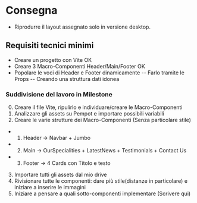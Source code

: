 # Consegna
- Riprodurre il layout assegnato solo in versione desktop.

## Requisiti tecnici minimi
- Creare un progetto con Vite OK
- Creare 3 Macro-Componenti Header/Main/Footer OK
- Popolare le voci di Header e Footer dinamicamente
-- Farlo tramite le Props
-- Creando una struttura dati idonea

### Suddivisione del lavoro in Milestone
0) Creare il file Vite, ripulirlo e individuare/creare le Macro-Componenti
1) Analizzare gli assets su Pempot e importare possibili variabili
2) Creare le varie strutture dei Macro-Componenti (Senza particolare stile)
- 1) Header -> Navbar + Jumbo
- 2) Main -> OurSpecialities + LatestNews + Testimonials + Contact Us
- 3) Footer -> 4 Cards con Titolo e testo
3) Importare tutti gli assets dal mio drive
4) Rivisionare tutte le componenti: dare più stile(distanze in particolare) e iniziare a inserire le immagini
5) Iniziare a pensare a quali sotto-componenti implementare (Scrivere qui) 

